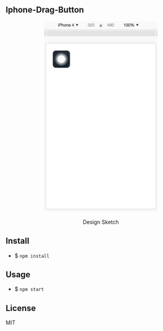 Iphone-Drag-Button
---

<div align=center>
  <img width="300" src="./screenshot/movie.gif"/>
  <br />
  <br />
  <span>Design Sketch<span>
</div>


Install
---

- $ `npm install`

Usage
---

- $ `npm start`

License
---

MIT